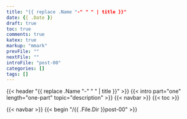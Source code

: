 ```yaml
---
title: "{{ replace .Name "-" " " | title }}"
date: {{ .Date }}
draft: true
toc: true
comments: true
katex: true
markup: "mmark"
prevFile: ""
nextFile: ""
introFile: "post-00"
categories: []
tags: []
---
```


{{< header "{{ replace .Name "-" " " | title }}" >}}
{{< intro part="one" length="one-part" topic="description" >}}
{{< navbar >}}
{{< toc >}}

{{< navbar >}}
{{< begin "/{{ .File.Dir }}post-00" >}}
